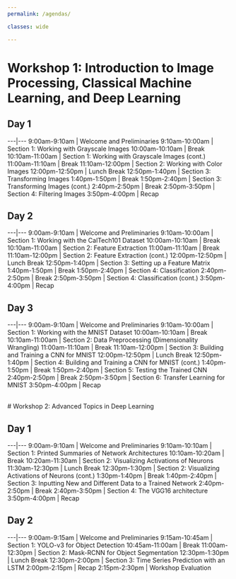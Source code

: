 ```yaml
---
permalink: /agendas/

classes: wide

---
```


# Workshop 1: Introduction to Image Processing, Classical Machine Learning, and Deep Learning

## Day 1

---|---
9:00am-9:10am	|	Welcome and Preliminaries 
9:10am-10:00am	| Section 1: Working with Grayscale Images
10:00am-10:10am	| Break
10:10am-11:00am	| Section 1: Working with Grayscale Images (cont.)
11:00am-11:10am	| Break
11:10am-12:00pm	| Section 2: Working with Color Images
12:00pm-12:50pm	| Lunch Break
12:50pm-1:40pm	|	Section 3: Transforming Images
1:40pm-1:50pm	|	Break
1:50pm-2:40pm	| Section 3: Transforming Images (cont.)
2:40pm-2:50pm | Break
2:50pm-3:50pm | Section 4: Filtering Images
3:50pm-4:00pm	|	Recap

## Day 2

---|---
9:00am-9:10am	|	Welcome and Preliminaries
9:10am-10:00am	|	Section 1: Working with the CalTech101 Dataset
10:00am-10:10am	| Break
10:10am-11:00am	| Section 2: Feature Extraction
11:00am-11:10am	| Break
11:10am-12:00pm	| Section 2: Feature Extraction (cont.)
12:00pm-12:50pm	| Lunch Break
12:50pm-1:40pm	|	Section 3: Setting up a Feature Matrix
1:40pm-1:50pm	|	Break
1:50pm-2:40pm	|	Section 4: Classification
2:40pm-2:50pm	|	Break
2:50pm-3:50pm	|	Section 4: Classification (cont.)
3:50pm-4:00pm	|	Recap

## Day 3

---|---
9:00am-9:10am	|	Welcome and Preliminaries
9:10am-10:00am	|	Section 1: Working with the MNIST Dataset
10:00am-10:10am	| Break
10:10am-11:00am	| Section 2: Data Preprocessing (Dimensionality Wrangling)
11:00am-11:10am	| Break
11:10am-12:00pm	| Section 3: Building and Training a CNN for MNIST
12:00pm-12:50pm	| Lunch Break
12:50pm-1:40pm	|	Section 4: Building and Training a CNN for MNIST (cont.)
1:40pm-1:50pm	|	Break
1:50pm-2:40pm	|	Section 5: Testing the Trained CNN
2:40pm-2:50pm	|	Break
2:50pm-3:50pm	|	Section 6: Transfer Learning for MNIST
3:50pm-4:00pm	|	Recap

<br>
# Workshop 2: Advanced Topics in Deep Learning

## Day 1

---|---
9:00am-9:10am	|	Welcome and Preliminaries
9:10am-10:10am	|	Section 1: Printed Summaries of Network Architectures
10:10am-10:20am	| Break
10:20am-11:30am	| Section 2: Visualizing Activations of Neurons
11:30am-12:30pm	| Lunch Break
12:30pm-1:30pm	|	Section 2: Visualizing Activations of Neurons (cont.)
1:30pm-1:40pm	|	Break
1:40pm-2:40pm	|	Section 3: Inputting New and Different Data to a Trained Network
2:40pm-2:50pm	|	Break
2:40pm-3:50pm	|	Section 4: The VGG16 architecture
3:50pm-4:00pm	|	Recap

## Day 2

---|---
9:00am-9:15am	|	Welcome and Preliminaries
9:15am-10:45am	|	Section 1: YOLO-v3 for Object Detection
10:45am-11:00am	| Break
11:00am-12:30pm	| Section 2: Mask-RCNN for Object Segmentation
12:30pm-1:30pm	|	Lunch Break
12:30pm-2:00pm	|	Section 3: Time Series Prediction with an LSTM
2:00pm-2:15pm	|	Recap
2:15pm-2:30pm	|	Workshop Evaluation


